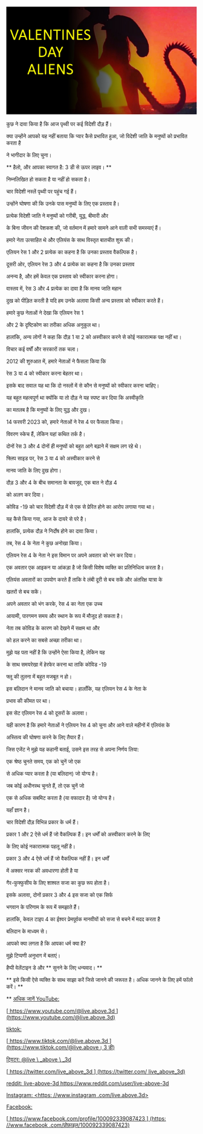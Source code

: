 ![cover photo](../cover.jpg "cover photo")

कुछ ने दावा किया है कि आज पृथ्वी पर कई विदेशी दौड़ हैं।

क्या उन्होंने आपको यह नहीं बताया कि प्यार कैसे प्रभावित हुआ, जो विदेशी जाति के मनुष्यों को प्रभावित करता है

ने भागीदार के लिए चुना।

** हैलो, और आपका स्वागत है: 3 डी से ऊपर लाइव। **

निम्नलिखित हो सकता है या नहीं हो सकता है।

चार विदेशी नस्लें पृथ्वी पर पहुंच गई हैं।

उन्होंने घोषणा की कि उनके पास मनुष्यों के लिए एक प्रस्ताव है।

प्रत्येक विदेशी जाति ने मनुष्यों को गरीबी, युद्ध, बीमारी और

के बिना जीवन की पेशकश की, जो वर्तमान में हमारे सामने आने वाली सभी समस्याएं हैं।

हमारे नेता उत्साहित थे और एलियंस के साथ विस्तृत बातचीत शुरू की।

एलियन रेस 1 और 2 प्रत्येक का कहना है कि उनका प्रस्ताव वैकल्पिक है।

दूसरी ओर, एलियन रेस 3 और 4 प्रत्येक का कहना है कि उनका प्रस्ताव

अनन्य है, और हमें केवल एक प्रस्ताव को स्वीकार करना होगा।

वास्तव में, रेस 3 और 4 प्रत्येक का दावा है कि मानव जाति महान

दुख को पीड़ित करती है यदि हम उनके अलावा किसी अन्य प्रस्ताव को स्वीकार करते हैं।

हमारे कुछ नेताओं ने देखा कि एलियन रेस 1

और 2 के दृष्टिकोण का तरीका अधिक अनुकूल था।

हालांकि, अन्य लोगों ने कहा कि दौड़ 1 या 2 को अस्वीकार करने से कोई नकारात्मक पक्ष नहीं था।

विचार कई वर्षों और सरकारों तक चला।

2012 की शुरुआत में, हमारे नेताओं ने फैसला किया कि

रेस 3 या 4 को स्वीकार करना बेहतर था।

इसके बाद सवाल यह था कि दो नस्लों में से कौन से मनुष्यों को स्वीकार करना चाहिए।

यह बहुत महत्वपूर्ण था क्योंकि या तो दौड़ ने यह स्पष्ट कर दिया कि अस्वीकृति

का मतलब है कि मनुष्यों के लिए युद्ध और दुख।

14 फरवरी 2023 को, हमारे नेताओं ने रेस 4 पर फैसला किया।

विवरण स्केच हैं, लेकिन यहां कथित तर्क है।

दोनों रेस 3 और 4 दोनों ही मनुष्यों को बहुत आगे बढ़ाने में सक्षम लग रहे थे।

फ्लिप साइड पर, रेस 3 या 4 को अस्वीकार करने से

मानव जाति के लिए दुख होगा।

दौड़ 3 और 4 के बीच समानता के बावजूद, एक बात ने दौड़ 4

को अलग कर दिया।

कोविड -19 को चार विदेशी दौड़ में से एक से प्रेरित होने का आरोप लगाया गया था।

यह कैसे किया गया, आज के दायरे से परे है।

हालांकि, प्रत्येक दौड़ ने निर्दोष होने का दावा किया।

तब, रेस 4 के नेता ने कुछ अनोखा किया।

एलियन रेस 4 के नेता ने इस विमान पर अपने अवतार को भंग कर दिया।

एक अवतार एक आइकन या आंकड़ा है जो किसी विशेष व्यक्ति का प्रतिनिधित्व करता है।

एलियंस अवतारों का उपयोग करते हैं ताकि वे लंबी दूरी से बच सकें और अंतरिक्ष यात्रा के

खतरों से बच सकें।

अपने अवतार को भंग करके, रेस 4 का नेता एक उच्च

आयामी, पारगमन समय और स्थान के रूप में मौजूद हो सकता है।

नेता तब कोविड के कारण को देखने में सक्षम था और

को हल करने का सबसे अच्छा तरीका था।

मुझे यह पता नहीं है कि उन्होंने ऐसा किया है, लेकिन यह

के साथ समयरेखा में हेरफेर करना था ताकि कोविड -19

फ्लू की तुलना में बहुत मजबूत न हो।

इस बलिदान ने मानव जाति को बचाया। हालाँकि, यह एलियन रेस 4 के नेता के

प्रभाव की कीमत पर था।

इस सेट एलियन रेस 4 को दूसरों के अलावा।

यही कारण है कि हमारे नेताओं ने एलियन रेस 4 को चुना और आने वाले महीनों में एलियंस के

अस्तित्व की घोषणा करने के लिए तैयार हैं।

जिस एजेंट ने मुझे यह कहानी बताई, उसने इस तरह से अपना निर्णय लिया:

एक श्रेष्ठ चुनते समय, एक को चुनें जो एक

से अधिक प्यार करता है (या बलिदान) जो योग्य है।

जब कोई अधीनस्थ चुनते हैं, तो एक चुनें जो

एक से अधिक सबमिट करता है (या वफादार है) जो योग्य है।

यहाँ ज्ञान है।

चार विदेशी दौड़ विभिन्न प्रकार के धर्म हैं।

प्रकार 1 और 2 ऐसे धर्म हैं जो वैकल्पिक हैं। इन धर्मों को अस्वीकार करने के लिए

के लिए कोई नकारात्मक पहलू नहीं है।

प्रकार 3 और 4 ऐसे धर्म हैं जो वैकल्पिक नहीं हैं। इन धर्मों

में अक्सर नरक की अवधारणा होती है या

गैर-फुफ्फुसीय के लिए शाश्वत सजा का कुछ रूप होता है।

इसके अलावा, दोनों प्रकार 3 और 4 इस सजा को एक सिर्फ

भगवान के परिणाम के रूप में समझाते हैं।

हालांकि, केवल टाइप 4 का ईश्वर प्रेमपूर्वक मानवीयों को सजा से बचने में मदद करता है

बलिदान के माध्यम से।

आपको क्या लगता है कि आपका धर्म क्या है?

मुझे टिप्पणी अनुभाग में बताएं।

हैप्पी वेलेंटाइन डे और ** सुनने के लिए धन्यवाद। **

** इसे किसी ऐसे व्यक्ति के साथ साझा करें जिसे जानने की जरूरत है। अधिक जानने के लिए हमें फॉलो करें। **

** <u> अधिक जानें YouTube:

[<u> https://www.youtube.com/@live.above.3d </u>] (https://www.youtube.com/@live.above.3d)  

tiktok:

[<u> https://www.tiktok.com/@live.above.3d </u>] (https://www.tiktok.com/@live.above। 3 डी)

ट्विटर: @live \ _above \ _3d

[<u> https://twitter.com/live_above_3d </u>] (https://twitter.com/ live_above_3d)

reddit: live-above-3d <https://www.reddit.com/user/live-above-3d>

   Instagram: <https: //www.instagram .com/live.above.3d>

Facebook:

[<u> https://www.facebook.com/profile/100092339087423 </u>] (https: //www.facebook .com/प्रोफ़ाइल/100092339087423)